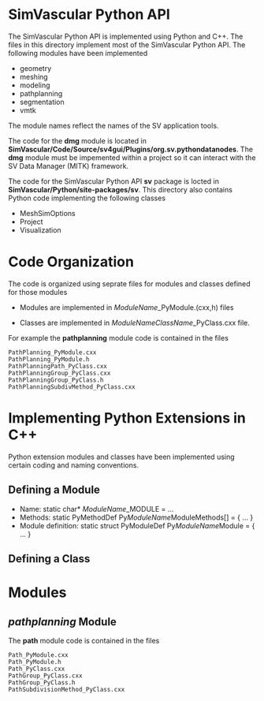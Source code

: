 
# SimVascular Python API 

The SimVascular Python API is implemented using Python and C++. The files in this directory implement most of the SimVascular Python API. The following modules have been implemented 

- geometry
- meshing
- modeling
- pathplanning
- segmentation
- vmtk

The module names reflect the names of the SV application tools.

The code for the **dmg** module is located in **SimVascular/Code/Source/sv4gui/Plugins/org.sv.pythondatanodes**. The  **dmg** module must be impemented within a project so it can interact with the SV Data Manager (MITK) framework.

The code for the SimVascular Python API **sv** package is locted in **SimVascular/Python/site-packages/sv**. This directory also contains Python code implementing the following classes

- MeshSimOptions 
- Project
- Visualization


# Code Organization

The code is organized using seprate files for modules and classes defined for those modules

  - Modules are implemented in *ModuleName*\_PyModule.(cxx,h) files
  
  - Classes are implemented in *ModuleNameClassName*\_PyClass.cxx file. 

For example the **pathplanning** module code is contained in the files
```
PathPlanning_PyModule.cxx
PathPlanning_PyModule.h
PathPlanningPath_PyClass.cxx
PathPlanningGroup_PyClass.cxx
PathPlanningGroup_PyClass.h
PathPlanningSubdivMethod_PyClass.cxx
```

# Implementing Python Extensions in C++

Python extension modules and classes have been implemented using certain coding and naming conventions.

## Defining a Module

- Name: static char* *ModuleName*_MODULE = ...
- Methods: static PyMethodDef Py*ModuleName*ModuleMethods[] = { ... }
- Module definition: static struct PyModuleDef Py*ModuleName*Module = { ... }

## Defining a Class



# Modules

## _pathplanning_ Module

The **path** module code is contained in the files
```
Path_PyModule.cxx
Path_PyModule.h
Path_PyClass.cxx
PathGroup_PyClass.cxx
PathGroup_PyClass.h
PathSubdivisionMethod_PyClass.cxx
```


